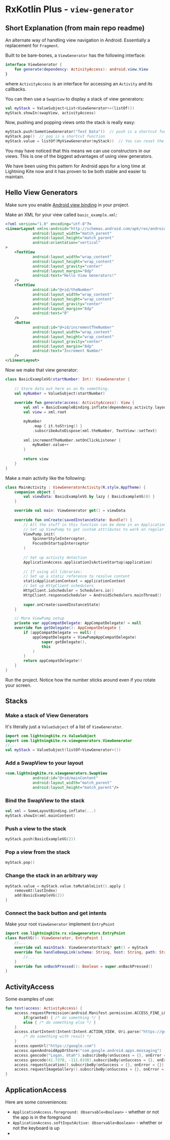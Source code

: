 # RxKotlin Plus - `view-generator`

## Short Explanation (from main repo readme)

An alternate way of handling view navigation in Android.  Essentially a replacement for `Fragment`.

Built to be bare-bones, a `ViewGenerator` has the following interface:

```kotlin
interface ViewGenerator {
    fun generate(dependency: ActivityAccess): android.view.View
}
```

where `ActivityAccess` is an interface for accessing an `Activity` and its callbacks.

You can then use a `SwapView` to display a stack of view generators:

```kotlin
val myStack = ValueSubject<List<ViewGenerator>>(listOf())
myStack.showIn(swapView, activityAccess)
```

Now, pushing and popping views onto the stack is really easy:

```kotlin
myStack.push(SomeViewGenerator("Test Data"))  // push is a shortcut function
myStack.pop()  // pop is a shortcut function
myStack.value = listOf(MyViewGenerator(myStack))  // You can reset the whole stack easily
```

You may have noticed that this means we can use constructors in our views.  This is one of the biggest advantages of using view generators.

We have been using this pattern for Android apps for a long time at Lightning Kite now and it has proven to be both stable and easier to maintain.

## Hello View Generators

Make sure you enable [Android view binding](https://developer.android.com/topic/libraries/view-binding) in your project.

Make an XML for your view called `basic_example.xml`:

```xml
<?xml version="1.0" encoding="utf-8"?>
<LinearLayout xmlns:android="http://schemas.android.com/apk/res/android"
            android:layout_width="match_parent"
            android:layout_height="match_parent"
            android:orientation="vertical"
>
    <TextView
            android:layout_width="wrap_content"
            android:layout_height="wrap_content"
            android:layout_gravity="center"
            android:layout_margin="8dp"
            android:text="Hello View Generators!"
    />
    <TextView
            android:id="@+id/theNumber"
            android:layout_width="wrap_content"
            android:layout_height="wrap_content"
            android:layout_gravity="center"
            android:layout_margin="8dp"
            android:text="0"
    />
    <Button
            android:id="@+id/incrementTheNumber"
            android:layout_width="wrap_content"
            android:layout_height="wrap_content"
            android:layout_gravity="center"
            android:layout_margin="8dp"
            android:text="Increment Number"
    />
</LinearLayout>
```

Now we make that view generator:

```kotlin
class BasicExampleVG(startNumber: Int): ViewGenerator {
    
    // Store data out here as an Rx something.
    val myNumber = ValueSubject(startNumber)
    
    override fun generate(access: ActivityAccess): View {
        val xml = BasicExampleBinding.inflate(dependency.activity.layoutInflater)
        val view = xml.root

        myNumber
            .map { it.toString() }
            .subscribeAutoDispose(xml.theNumber, TextView::setText)
        
        xml.incrementTheNumber.setOnClickListener {
            myNumber.value++
        }
        
        return view
    }
}
```

Make a main activity like the following:

```kotlin
class MainActivity : ViewGeneratorActivity(R.style.AppTheme) {
    companion object {
        val viewData: BasicExampleVG by lazy { BasicExampleVG(0) }
    }

    override val main: ViewGenerator get() = viewData
    
    override fun onCreate(savedInstanceState: Bundle?) {
        // All the stuff in this function can be done in an Application, alternatively.
        // Set up ViewPump to get custom attributes to work on regular views
        ViewPump.init(
            SpinnerStyleInterceptor,
            FocusOnStartupInterceptor
        )
        
        // Set up activity detection
        ApplicationAccess.applicationIsActiveStartup(application)
        
        // If using all libraries:
        // Set up a static reference to resolve content
        staticApplicationContext = applicationContext
        // Set up HttpClient schedulers
        HttpClient.ioScheduler = Schedulers.io()
        HttpClient.responseScheduler = AndroidSchedulers.mainThread()
        
        super.onCreate(savedInstanceState)
    }

    // More ViewPump setup
    private var appCompatDelegate: AppCompatDelegate? = null
    override fun getDelegate(): AppCompatDelegate {
        if (appCompatDelegate == null) {
            appCompatDelegate = ViewPumpAppCompatDelegate(
                super.getDelegate(),
                this
            )
        }
        return appCompatDelegate!!
    }
}
```

Run the project.  Notice how the number sticks around even if you rotate your screen.

## Stacks

### Make a stack of View Generators

It's literally just a `ValueSubject` of a list of `ViewGenerator`.

```kotlin
import com.lightningkite.rx.ValueSubject
import com.lightningkite.rx.viewgenerators.ViewGenerator
//...
val myStack = ValueSubject(listOf<ViewGenerator>())
```

### Add a SwapView to your layout

```xml
<com.lightningkite.rx.viewgenerators.SwapView
            android:id="@+id/mainContent"
            android:layout_width="match_parent"
            android:layout_height="match_parent"/>
```

### Bind the SwapView to the stack

```kotlin
val xml = SomeLayoutBinding.inflate(...)
myStack.showIn(xml.mainContent)
```

### Push a view to the stack

```kotlin
myStack.push(BasicExampleVG(2))
```

### Pop a view from the stack

```kotlin
myStack.pop()
```

### Change the stack in an arbitrary way

```kotlin
myStack.value = myStack.value.toMutableList().apply {
    removeAt(lastIndex)
    add(BasicExampleVG(2))
}
```

### Connect the back button and get intents

Make your root `ViewGenerator` implement `EntryPoint`

```kotlin
import com.lightningkite.rx.viewgenerators.EntryPoint
class RootVG(): ViewGenerator, EntryPoint {
    //...
    override val mainStack: ViewGeneratorStack? get() = myStack
    override fun handleDeepLink(schema: String, host: String, path: String, params: Map<String, String>){
        //...
    }
    override fun onBackPressed(): Boolean = super.onBackPressed()
}
```

## ActivityAccess 

Some examples of use:

```kotlin
fun test(access: ActivityAccess) {
    access.requestPermission(android.Manifest.permission.ACCESS_FINE_LOCATION) { granted ->
        if(granted) { /* do something */ }
        else { /* do something else */ }
    }
    access.startIntent(Intent(Intent.ACTION_VIEW, Uri.parse("https://google.com"))) { resultCode, data ->
        /* do something with result */
    }
    access.openUrl("https://google.com")
    access.openAndroidAppOrStore("com.google.android.apps.messaging")
    access.geocode("Logan, Utah").subscribeBy(onSuccess = {}, onError = {}).forever()
    access.geocode(41.7370, -111.8338).subscribeBy(onSuccess = {}, onError = {}).forever()
    access.requestLocation().subscribeBy(onSuccess = {}, onError = {}).forever()
    access.requestImageGallery().subscribeBy(onSuccess = {}, onError = {}).forever()
}
```

## ApplicationAccess

Here are some conveniences:

- `ApplicationAccess.foreground: Observable<Boolean>` - whether or not the app is in the foreground
- `ApplicationAccess.softInputActive: Observable<Boolean>` - whether or not the keyboard is up
- 
